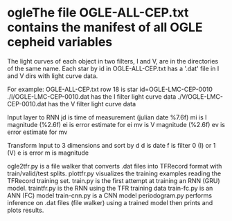 # ogleThe file OGLE-ALL-CEP.txt contains the manifest of all OGLE cepheid variables
The light curves of each object in two filters, I and V, are in the directories of the same name.
Each star by id in OGLE-ALL-CEP.txt has a '.dat' file in I and V dirs with light curve data.

For example:
OGLE-ALL-CEP.txt row 18  is star id=OGLE-LMC-CEP-0010
./I/OGLE-LMC-CEP-0010.dat has the I filter light curve data
./V/OGLE-LMC-CEP-0010.dat has the V filter light curve data

Input layer to RNN
jd is time of measurement (julian date %7.6f)
mi is I magnitude (%2.6f)
ei is error estimate for ei
mv is V magnitude (%2.6f)
ev is error estimate for mv

Transform Input to 3 dimensions and sort by d
d is date
f is filter 0 (I) or 1 (V)
e is error
m is magnitude

ogle2tfr.py is a file walker that converts .dat files into TFRecord format with train/valid/test splits.
plottfr.py visualizes the training examples reading the TFRecord training set.
train.py is the first attempt at training an RNN (GRU) model.
traintfr.py is the RNN using the TFR training data
train-fc.py is an ANN (FC) model
train-cnn.py is a CNN model
periodogram.py performs inference on .dat files (file walker) using a trained model then prints and  plots results.
